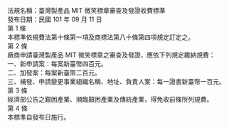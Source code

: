法規名稱：臺灣製產品 MIT 微笑標章審查及發證收費標準  
發布日期：民國 101 年 09 月 11 日  
第 1 條  
本標準依規費法第十條第一項及商標法第八十條第四項規定訂定之。  
第 2 條  
廠商申請臺灣製產品 MIT 微笑標章之審查及發證，應依下列規定繳納規費：  
一、新申請案：每案新臺幣四百元。  
二、加發案：每案新臺幣二百元。  
三、補發、申請變更事業組織名稱、地址、負責人案：每一證書新臺幣一百元。  
第 3 條  
經濟部公告之艱困產業、瀕臨艱困產業及傳統產業，得免收前條所列規費。  
第 4 條  
本標準自發布日施行。  


